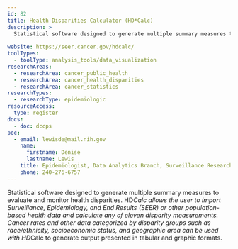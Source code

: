 ```yaml
---
id: 82
title: Health Disparities Calculator (HD*Calc)
description: >
  Statistical software designed to generate multiple summary measures to evaluate and monitor health disparities. HD*Calc allows the user to import Surveillance, Epidemiology, and End Results (SEER) or other population-based health data and calculate any of eleven disparity measurements. 
  
website: https://seer.cancer.gov/hdcalc/
toolTypes:
  - toolType: analysis_tools/data_visualization
researchAreas:
  - researchArea: cancer_public_health
  - researchArea: cancer_health_disparities
  - researchArea: cancer_statistics
researchTypes:
  - researchType: epidemiologic
resourceAccess:
  type: register
docs:
  - doc: dccps
poc:
  - email: lewisde@mail.nih.gov
    name:
      firstname: Denise
      lastname: Lewis
    title: Epidemiologist, Data Analytics Branch, Surveillance Research Program
    phone: 240-276-6757
---
```

Statistical software designed to generate multiple summary measures to evaluate and monitor health disparities. HD*Calc allows the user to import Surveillance, Epidemiology, and End Results (SEER) or other population-based health data and calculate any of eleven disparity measurements. Cancer rates and other data categorized by disparity groups such as race/ethnicity, socioeconomic status, and geographic area can be used with HD*Calc to generate output presented in tabular and graphic formats.
